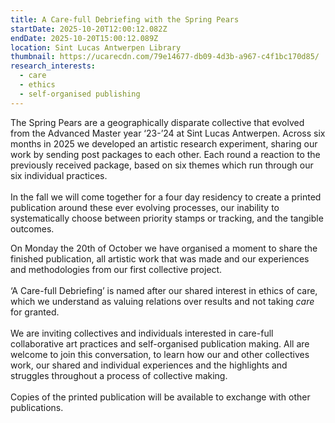 ```yaml
---
title: A Care-full Debriefing with the Spring Pears
startDate: 2025-10-20T12:00:12.082Z
endDate: 2025-10-20T15:00:12.089Z
location: Sint Lucas Antwerpen Library
thumbnail: https://ucarecdn.com/79e14677-db09-4d3b-a967-c4f1bc170d85/
research_interests:
  - care
  - ethics
  - self-organised publishing
---
```

The Spring Pears are a geographically disparate collective that evolved from the Advanced Master year ‘23-’24 at Sint Lucas Antwerpen. Across six months in 2025 we developed an artistic research experiment, sharing our work by sending post packages to each other. Each round a reaction to the previously received package, based on six themes which run through our six individual practices.\
\
In the fall we will come together for a four day residency to create a printed publication around these ever evolving processes, our inability to systematically choose between priority stamps or tracking, and the tangible outcomes. 

On Monday the 20th of October we have organised a moment to share the finished publication, all artistic work that was made and our experiences and methodologies from our first collective project.\
\
‘A Care-full Debriefing’ is named after our shared interest in ethics of care, which we understand as valuing relations over results and not taking *care* for granted.\
\
We are inviting collectives and individuals interested in care-full collaborative art practices and self-organised publication making. All are welcome to join this conversation, to learn how our and other collectives work, our shared and individual experiences and the highlights and struggles throughout a process of collective making.\
\
Copies of the printed publication will be available to exchange with other publications.